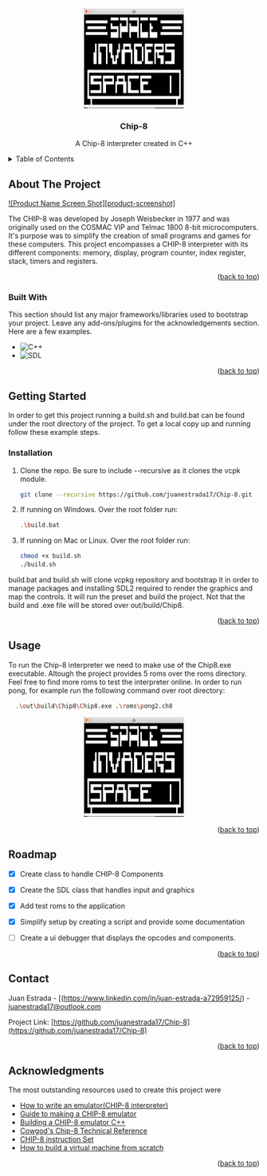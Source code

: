 <a id="readme-top"></a>
<!-- PROJECT LOGO -->
<br />
<div align="center">
  <img src="assets/space.png" alt="Logo" width="200" height="200">
  

  <h3 align="center">Chip-8</h3>

  <p align="center">
    A Chip-8 interpreter created in C++ 
    <br />
  </p>
</div>


<!-- TABLE OF CONTENTS -->
<details>
  <summary>Table of Contents</summary>
  <ol>
    <li>
      <a href="#about-the-project">About The Project</a>
      <ul>
        <li><a href="#built-with">Built With</a></li>
      </ul>
    </li>
    <li>
      <a href="#getting-started">Getting Started</a>
      <ul>
        <li><a href="#installation">Installation</a></li>
      </ul>
    </li>
    <li><a href="#usage">Usage</a></li>
    <li><a href="#contact">Contact</a></li>
    <li><a href="#acknowledgments">Acknowledgments</a></li>
  </ol>
</details>


<!-- ABOUT THE PROJECT -->
## About The Project

[![Product Name Screen Shot][product-screenshot]](https://example.com)

The CHIP-8 was developed by Joseph Weisbecker in 1977 and was originally used on the COSMAC VIP and Telmac 1800 8-bit microcomputers. It's purpose was to simplify the creation of small programs and games for these computers. This project encompasses a CHIP-8 interpreter with its different components: memory, display, program counter, index register, stack, timers and registers.

<p align="right">(<a href="#readme-top">back to top</a>)</p>

### Built With

This section should list any major frameworks/libraries used to bootstrap your project. Leave any add-ons/plugins for the acknowledgements section. Here are a few examples.

* ![C++][C++]
* ![SDL][SDL]

<p align="right">(<a href="#readme-top">back to top</a>)</p>



<!-- GETTING STARTED -->
## Getting Started

In order to get this project running a build.sh and build.bat can be found under the root directory of the project. To get a local copy up and running follow these example steps. 

### Installation

1. Clone the repo. Be sure to include --recursive as it clones the vcpk module.
   ```sh
   git clone --recursive https://github.com/juanestrada17/Chip-8.git
   ```
2. If running on Windows. Over the root folder run:
   ```sh
   .\build.bat
   ```
4. If running on Mac or Linux. Over the root folder run:
   ```sh
   chmod +x build.sh
   ./build.sh
   ```
build.bat and build.sh will clone vcpkg repository and bootstrap it in order to manage packages and installing SDL2 required to render the graphics and map the controls. It will run the preset and build the project. Not that the build and .exe file will be stored over out/build/Chip8. 

<p align="right">(<a href="#readme-top">back to top</a>)</p>



<!-- USAGE EXAMPLES -->
## Usage

To run the Chip-8 interpreter we need to make use of the Chip8.exe executable. Altough the project provides 5 roms over the roms directory. Feel free to find more roms to test the interpreter online. In order to run pong, for example run the following command over root directory: 
```sh
  .\out\build\Chip8\Chip8.exe .\roms\pong2.ch8
```
<div align="center">
    <img src="assets/space.png" alt="Logo" width="200" height="200">
</div>

<p align="right">(<a href="#readme-top">back to top</a>)</p>



<!-- ROADMAP -->
## Roadmap

- [x] Create class to handle CHIP-8 Components
- [x] Create the SDL class that handles input and graphics
- [x] Add test roms to the application
- [x] Simplify setup by creating a script and provide some documentation 
- [ ] Create a ui debugger that displays the opcodes and components.


<p align="right">(<a href="#readme-top">back to top</a>)</p>


<!-- CONTACT -->
## Contact

Juan Estrada - [(https://www.linkedin.com/in/juan-estrada-a72959125/) - juanestrada17@outlook.com

Project Link: [https://github.com/juanestrada17/Chip-8](https://github.com/juanestrada17/Chip-8)

<p align="right">(<a href="#readme-top">back to top</a>)</p>



<!-- ACKNOWLEDGMENTS -->
## Acknowledgments

The most outstanding resources used to create this project were 

* [How to write an emulator(CHIP-8 interpreter)](https://multigesture.net/articles/how-to-write-an-emulator-chip-8-interpreter/)
* [Guide to making a CHIP-8 emulator](https://tobiasvl.github.io/blog/write-a-chip-8-emulator/)
* [Building a CHIP-8 emulator C++](https://austinmorlan.com/posts/chip8_emulator/)
* [Cowgod's Chip-8 Technical Reference](http://devernay.free.fr/hacks/chip8/C8TECH10.HTM)
* [CHIP-8 instruction Set](https://johnearnest.github.io/Octo/docs/chip8ref.pdf)
* [How to build a virtual machine from scratch](https://www.youtube.com/watch?v=BNXP0w4Ppto&ab_channel=PhilipBohun)

<p align="right">(<a href="#readme-top">back to top</a>)</p>



<!-- MARKDOWN LINKS & IMAGES -->
<!-- https://www.markdownguide.org/basic-syntax/#reference-style-links -->
[contributors-shield]: https://img.shields.io/github/contributors/othneildrew/Best-README-Template.svg?style=for-the-badge
[contributors-url]: https://github.com/othneildrew/Best-README-Template/graphs/contributors
[forks-shield]: https://img.shields.io/github/forks/othneildrew/Best-README-Template.svg?style=for-the-badge
[forks-url]: https://github.com/othneildrew/Best-README-Template/network/members
[stars-shield]: https://img.shields.io/github/stars/othneildrew/Best-README-Template.svg?style=for-the-badge
[stars-url]: https://github.com/othneildrew/Best-README-Template/stargazers
[issues-shield]: https://img.shields.io/github/issues/othneildrew/Best-README-Template.svg?style=for-the-badge
[issues-url]: https://github.com/othneildrew/Best-README-Template/issues
[license-shield]: https://img.shields.io/github/license/othneildrew/Best-README-Template.svg?style=for-the-badge
[license-url]: https://github.com/othneildrew/Best-README-Template/blob/master/LICENSE.txt
[linkedin-shield]: https://img.shields.io/badge/-LinkedIn-black.svg?style=for-the-badge&logo=linkedin&colorB=555
[C++]: https://img.shields.io/badge/C++-007ACC?style=for-the-badge&logo=cplusplus&logoColor=white
[SDL]: https://img.shields.io/badge/SDL2-0B7A75?style=for-the-badge&logo=SDL&logoColor=white

